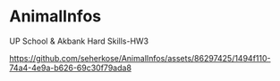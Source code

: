 # AnimalInfos

UP School & Akbank Hard Skills-HW3

https://github.com/seherkose/AnimalInfos/assets/86297425/1494f110-74a4-4e9a-b626-69c30f79ada8

